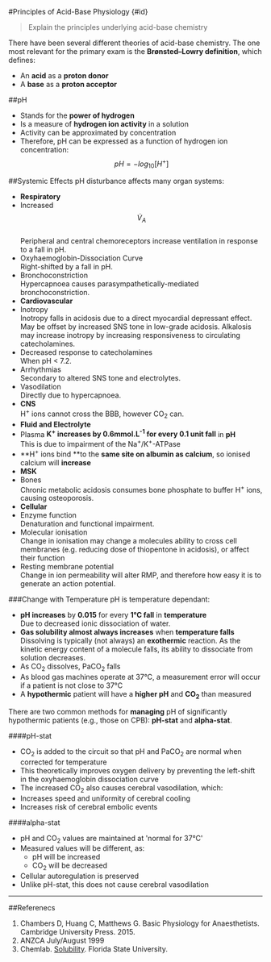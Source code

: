 #Principles of Acid-Base Physiology {#id}
> Explain the principles underlying acid-base chemistry

There have been several different theories of acid-base chemistry. The one most relevant for the primary exam is the **Brønsted–Lowry definition**, which defines:
* An **acid** as a **proton donor**
* A **base** as a **proton acceptor**

##pH
* Stands for the **power of hydrogen**
* Is a measure of **hydrogen ion activity** in a solution
 * Activity can be approximated by concentration
  * Therefore, pH can be expressed as a function of hydrogen ion concentration:  $$pH = -log_{10}[H^+]$$
  
##Systemic Effects
pH disturbance affects many organ systems:
* **Respiratory**
 * Increased $$\dot{V}_A$$  
 Peripheral and central chemoreceptors increase ventilation in response to a fall in pH.
 * Oxyhaemoglobin-Dissociation Curve  
 Right-shifted by a fall in pH.
 * Bronchoconstriction  
 Hypercapnoea causes parasympathetically-mediated bronchoconstriction.
* **Cardiovascular**
 * Inotropy  
  Inotropy falls in acidosis due to a direct myocardial depressant effect. May be offset by increased SNS tone in low-grade acidosis. Alkalosis may increase inotropy by increasing responsiveness to circulating catecholamines.
 * Decreased response to catecholamines  
 When pH < 7.2.
 * Arrhythmias  
 Secondary to altered SNS tone and electrolytes.
 * Vasodilation  
 Directly due to hypercapnoea.
* **CNS**  
H<sup>+</sup> ions cannot cross the BBB, however CO<sub>2</sub> can.
* **Fluid and Electrolyte**  
 * Plasma **K<sup>+</sup> increases **by** 0.6mmol.L<sup>-1</sup> for every 0.1 unit fall** in **pH**  
 This is due to impairment of the Na<sup>+</sup>/K<sup>+</sup>-ATPase
 * **H<sup>+</sup> ions bind **to the **same site on albumin as calcium**, so ionised calcium will **increase**
* **MSK**
 * Bones  
 Chronic metabolic acidosis consumes bone phosphate to buffer H<sup>+</sup> ions, causing osteoporosis.
* **Cellular**
 * Enzyme function  
 Denaturation and functional impairment.
 * Molecular ionisation  
 Change in ionisation may change a molecules ability to cross cell membranes (e.g. reducing dose of thiopentone in acidosis), or affect their function
 * Resting membrane potential  
 Change in ion permeability will alter RMP, and therefore how easy it is to generate an action potential.
 
###Change with Temperature
pH is temperature dependant:
* **pH increases** by **0.015** for every **1°C fall** in **temperature**  
Due to decreased ionic dissociation of water.
* **Gas solubility **almost always** increases** when **temperature falls**  
Dissolving is typically (not always) an **exothermic** reaction. As the kinetic energy content of a molecule falls, its ability to dissociate from solution decreases.
 * As CO<sub>2</sub> dissolves, PaCO<sub>2</sub> falls
* As blood gas machines operate at 37°C, a measurement error will occur if a patient is  not close to 37°C
 * A **hypothermic** patient will have a **higher pH** and **CO<sub>2</sub>** than measured

There are two common methods for **managing** pH of significantly hypothermic patients (e.g., those on CPB): **pH-stat** and **alpha-stat**.

####pH-stat
* CO<sub>2</sub> is added to the circuit so that pH and PaCO<sub>2</sub> are normal when corrected for temperature
* This theoretically improves oxygen delivery by preventing the left-shift in the oxyhaemoglobin dissociation curve
* The increased CO<sub>2</sub> also causes cerebral vasodilation, which:
 * Increases speed and uniformity of cerebral cooling
 * Increases risk of cerebral embolic events

####alpha-stat
* pH and CO<sub>2</sub> values are maintained at 'normal for 37°C'
 * Measured values will be different, as:
   * pH will be increased
   * CO<sub>2</sub> will be decreased
* Cellular autoregulation is preserved
* Unlike pH-stat, this does not cause cerebral vasodilation

---
##Referenecs
1. Chambers D, Huang C, Matthews G. Basic Physiology for Anaesthetists. Cambridge University Press. 2015.
2. ANZCA July/August 1999
3. Chemlab. [Solubility](https://www.chem.fsu.edu/chemlab/chm1046course/solubility.html). Florida State University.